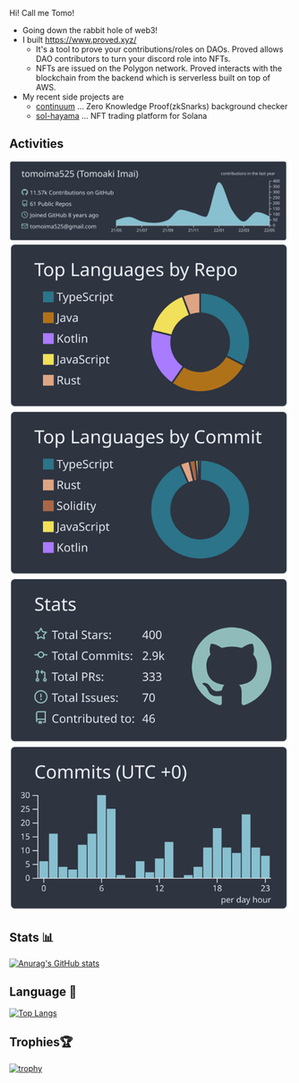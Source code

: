 Hi! Call me Tomo!

- Going down the rabbit hole of web3!
- I built https://www.proved.xyz/
  - It's a tool to prove your contributions/roles on DAOs. Proved allows DAO contributors to turn your discord role into NFTs.
  - NFTs are issued on the Polygon network. Proved interacts with the blockchain from the backend which is serverless built on top of AWS.  
- My recent side projects are
  - [continuum](https://github.com/tomoima525/continuum) ... Zero Knowledge Proof(zkSnarks) background checker
  - [sol-hayama](https://github.com/tomoima525/sol-hayama) ... NFT trading platform for Solana
 
## Activities
[![](https://raw.githubusercontent.com/tomoima525/tomoima525/main/profile-summary-card-output/nord_dark/0-profile-details.svg)](https://github.com/vn7n24fzkq/github-profile-summary-cards)
[![](https://raw.githubusercontent.com/tomoima525/tomoima525/main/profile-summary-card-output/nord_dark/1-repos-per-language.svg)](https://github.com/vn7n24fzkq/github-profile-summary-cards) [![](https://raw.githubusercontent.com/tomoima525/tomoima525/main/profile-summary-card-output/nord_dark/2-most-commit-language.svg)](https://github.com/vn7n24fzkq/github-profile-summary-cards)
[![](https://raw.githubusercontent.com/tomoima525/tomoima525/main/profile-summary-card-output/nord_dark/3-stats.svg)](https://github.com/vn7n24fzkq/github-profile-summary-cards) [![](https://raw.githubusercontent.com/tomoima525/tomoima525/main/profile-summary-card-output/nord_dark/4-productive-time.svg)](https://github.com/vn7n24fzkq/github-profile-summary-cards)
## Stats 📊
[![Anurag's GitHub stats](https://github-readme-stats.vercel.app/api?username=tomoima525&theme=tokyonight&show_icons=true)](https://github.com/anuraghazra/github-readme-stats)

## Language 📝
[![Top Langs](https://github-readme-stats.vercel.app/api/top-langs/?username=tomoima525&layout=compact&theme=tokyonight
)](https://github.com/anuraghazra/github-readme-stats)

## Trophies🏆

[![trophy](https://github-profile-trophy.vercel.app/?username=tomoima525&theme=tokyonight&column=7
)](https://github.com/ryo-ma/github-profile-trophy)




